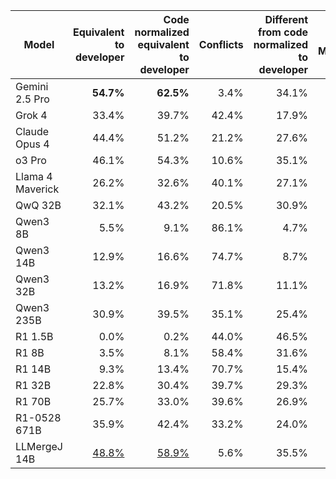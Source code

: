 | Model | Equivalent to developer | Code normalized equivalent to developer | Conflicts | Different from code normalized to developer | Invalid Markdown |
| --- | ---: | ---: | ---: | ---: | ---: |
| Gemini 2.5 Pro | **54.7%** | **62.5%** | 3.4% | 34.1% | 0.0% |
| Grok 4 | 33.4% | 39.7% | 42.4% | 17.9% | 0.0% |
| Claude Opus 4 | 44.4% | 51.2% | 21.2% | 27.6% | 0.0% |
| o3 Pro | 46.1% | 54.3% | 10.6% | 35.1% | 0.0% |
| Llama 4 Maverick | 26.2% | 32.6% | 40.1% | 27.1% | 0.2% |
| QwQ 32B | 32.1% | 43.2% | 20.5% | 30.9% | 5.5% |
| Qwen3 8B | 5.5% | 9.1% | 86.1% | 4.7% | 0.1% |
| Qwen3 14B | 12.9% | 16.6% | 74.7% | 8.7% | 0.0% |
| Qwen3 32B | 13.2% | 16.9% | 71.8% | 11.1% | 0.1% |
| Qwen3 235B | 30.9% | 39.5% | 35.1% | 25.4% | 0.0% |
| R1 1.5B | 0.0% | 0.2% | 44.0% | 46.5% | 9.3% |
| R1 8B | 3.5% | 8.1% | 58.4% | 31.6% | 1.9% |
| R1 14B | 9.3% | 13.4% | 70.7% | 15.4% | 0.5% |
| R1 32B | 22.8% | 30.4% | 39.7% | 29.3% | 0.6% |
| R1 70B | 25.7% | 33.0% | 39.6% | 26.9% | 0.5% |
| R1-0528 671B | 35.9% | 42.4% | 33.2% | 24.0% | 0.4% |
| LLMergeJ 14B | <u>48.8%</u> | <u>58.9%</u> | 5.6% | 35.5% | 0.0% |
